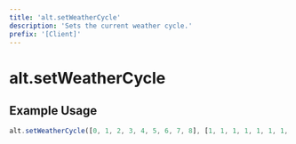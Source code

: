 ```yaml
---
title: 'alt.setWeatherCycle'
description: 'Sets the current weather cycle.'
prefix: '[Client]'
---
```


# alt.setWeatherCycle

## Example Usage

```js
alt.setWeatherCycle([0, 1, 2, 3, 4, 5, 6, 7, 8], [1, 1, 1, 1, 1, 1, 1, 1, 1]);
```
